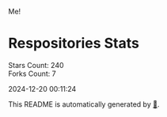 Me!

# Respositories Stats
Stars Count: 240  
Forks Count: 7

2024-12-20 00:11:24  

This README is automatically generated by [🐰](https://github.com/rnitta/rnitta).
